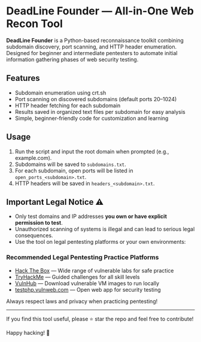 # DeadLine Founder — All-in-One Web Recon Tool

**DeadLine Founder** is a Python-based reconnaissance toolkit combining subdomain discovery, port scanning, and HTTP header enumeration. Designed for beginner and intermediate pentesters to automate initial information gathering phases of web security testing.

## Features

- Subdomain enumeration using crt.sh  
- Port scanning on discovered subdomains (default ports 20–1024)  
- HTTP header fetching for each subdomain  
- Results saved in organized text files per subdomain for easy analysis  
- Simple, beginner-friendly code for customization and learning  

## Usage

1. Run the script and input the root domain when prompted (e.g., example.com).  
2. Subdomains will be saved to `subdomains.txt`.  
3. For each subdomain, open ports will be listed in `open_ports_<subdomain>.txt`.  
4. HTTP headers will be saved in `headers_<subdomain>.txt`.  

## Important Legal Notice ⚠️

- Only test domains and IP addresses **you own or have explicit permission to test**.  
- Unauthorized scanning of systems is illegal and can lead to serious legal consequences.  
- Use the tool on legal pentesting platforms or your own environments:  

### Recommended Legal Pentesting Practice Platforms

- [Hack The Box](https://hackthebox.eu) — Wide range of vulnerable labs for safe practice  
- [TryHackMe](https://tryhackme.com) — Guided challenges for all skill levels  
- [VulnHub](https://www.vulnhub.com) — Download vulnerable VM images to run locally  
- [testphp.vulnweb.com](http://testphp.vulnweb.com) — Open web app for security testing  

Always respect laws and privacy when practicing pentesting!

---

If you find this tool useful, please ⭐ star the repo and feel free to contribute!

Happy hacking! 🔐
